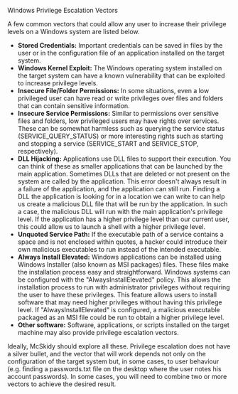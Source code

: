 Windows Privilege Escalation Vectors

A few common vectors that could allow any user to increase their privilege levels on a Windows system are listed below.

* **Stored Credentials:** Important credentials can be saved in files by the user or in the configuration file of an application installed on the target system.
* **Windows Kernel Exploit:** The Windows operating system installed on the target system can have a known vulnerability that can be exploited to increase privilege levels.
* **Insecure File/Folder Permissions:** In some situations, even a low privileged user can have read or write privileges over files and folders that can contain sensitive information.
* **Insecure Service Permissions:** Similar to permissions over sensitive files and folders, low privileged users may have rights over services. These can be somewhat harmless such as querying the service status (SERVICE_QUERY_STATUS) or more interesting rights such as starting and stopping a service (SERVICE_START and SERVICE_STOP, respectively).
* **DLL Hijacking:** Applications use DLL files to support their execution. You can think of these as smaller applications that can be launched by the main application. Sometimes DLLs that are deleted or not present on the system are called by the application. This error doesn't always result in a failure of the application, and the application can still run. Finding a DLL the application is looking for in a location we can write to can help us create a malicious DLL file that will be run by the application. In such a case, the malicious DLL will run with the main application's privilege level. If the application has a higher privilege level than our current user, this could allow us to launch a shell with a higher privilege level.
* **Unquoted Service Path:** If the executable path of a service contains a space and is not enclosed within quotes, a hacker could introduce their own malicious executables to run instead of the intended executable.
* **Always Install Elevated:** Windows applications can be installed using Windows Installer (also known as MSI packages) files. These files make the installation process easy and straightforward. Windows systems can be configured with the "AlwaysInstallElevated" policy. This allows the installation process to run with administrator privileges without requiring the user to have these privileges. This feature allows users to install software that may need higher privileges without having this privilege level. If "AlwaysInstallElevated" is configured, a malicious executable packaged as an MSI file could be run to obtain a higher privilege level.
* **Other software:** Software, applications, or scripts installed on the target machine may also provide privilege escalation vectors.

Ideally, McSkidy should explore all these. Privilege escalation does not have a silver bullet, and the vector that will work depends not only on the configuration of the target system but, in some cases, to user behaviour (e.g. finding a passwords.txt file on the desktop where the user notes his account passwords). In some cases, you will need to combine two or more vectors to achieve the desired result.